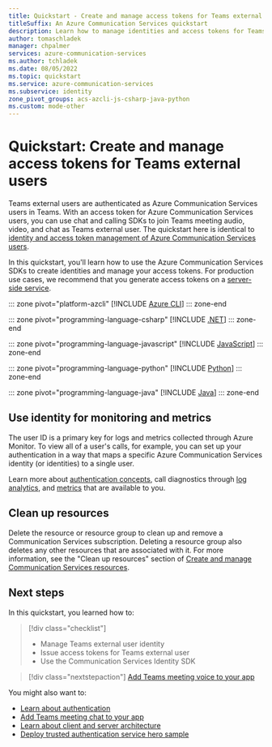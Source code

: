```yaml
---
title: Quickstart - Create and manage access tokens for Teams external users
titleSuffix: An Azure Communication Services quickstart
description: Learn how to manage identities and access tokens for Teams external users by using the Azure Communication Services Identity SDK.
author: tomaschladek
manager: chpalmer
services: azure-communication-services
ms.author: tchladek
ms.date: 08/05/2022
ms.topic: quickstart
ms.service: azure-communication-services
ms.subservice: identity
zone_pivot_groups: acs-azcli-js-csharp-java-python
ms.custom: mode-other
---
```


# Quickstart: Create and manage access tokens for Teams external users

Teams external users are authenticated as Azure Communication Services users in Teams. With an access token for Azure Communication Services users, you can use chat and calling SDKs to join Teams meeting audio, video, and chat as Teams external user. The quickstart here is identical to [identity and access token management of Azure Communication Services users](../access-tokens.md). 

In this quickstart, you'll learn how to use the Azure Communication Services SDKs to create identities and manage your access tokens. For production use cases, we recommend that you generate access tokens on a [server-side service](../../concepts/client-and-server-architecture.md).

::: zone pivot="platform-azcli"
[!INCLUDE [Azure CLI](../includes/access-tokens/access-token-azcli.md)]
::: zone-end

::: zone pivot="programming-language-csharp"
[!INCLUDE [.NET](../includes/access-tokens/access-token-net.md)]
::: zone-end

::: zone pivot="programming-language-javascript"
[!INCLUDE [JavaScript](../includes/access-tokens/access-token-js.md)]
::: zone-end

::: zone pivot="programming-language-python"
[!INCLUDE [Python](../includes/access-tokens/access-token-python.md)]
::: zone-end

::: zone pivot="programming-language-java"
[!INCLUDE [Java](../includes/access-tokens/access-token-java.md)]
::: zone-end

## Use identity for monitoring and metrics

The user ID is a primary key for logs and metrics collected through Azure Monitor. To view all of a user's calls, for example, you can set up your authentication in a way that maps a specific Azure Communication Services identity (or identities) to a single user. 

Learn more about [authentication concepts](../../concepts/authentication.md), call diagnostics through [log analytics](../../concepts/analytics/log-analytics.md), and [metrics](../../concepts/metrics.md) that are available to you.

## Clean up resources

Delete the resource or resource group to clean up and remove a Communication Services subscription. Deleting a resource group also deletes any other resources that are associated with it. For more information, see the "Clean up resources" section of [Create and manage Communication Services resources](../create-communication-resource.md#clean-up-resources).

## Next steps

In this quickstart, you learned how to:

> [!div class="checklist"]
> * Manage Teams external user identity
> * Issue access tokens for Teams external user
> * Use the Communication Services Identity SDK


> [!div class="nextstepaction"]
> [Add Teams meeting voice to your app](../voice-video-calling/get-started-teams-interop.md)

You might also want to:

 - [Learn about authentication](../../concepts/authentication.md)
 - [Add Teams meeting chat to your app](../chat/meeting-interop.md)
 - [Learn about client and server architecture](../../concepts/client-and-server-architecture.md)
 - [Deploy trusted authentication service hero sample](../../samples/trusted-auth-sample.md)
